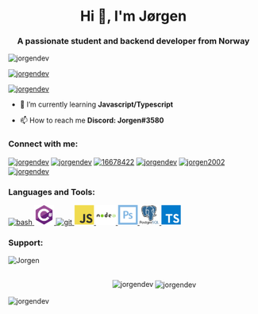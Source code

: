 <h1 align="center">Hi 👋, I'm Jørgen</h1>
<h3 align="center">A passionate student and backend developer from Norway</h3>

<p align="left"> <img src="https://komarev.com/ghpvc/?username=jorgendev&label=Profile%20views&color=0e75b6&style=flat" alt="jorgendev" /> </p>

<p align="left"> <a href="https://github.com/ryo-ma/github-profile-trophy"><img src="https://github-profile-trophy.vercel.app/?username=jorgendev" alt="jorgendev" /></a> </p>

<p align="left"> <a href="https://twitter.com/jorgendev" target="blank"><img src="https://img.shields.io/twitter/follow/jorgendev?logo=twitter&style=for-the-badge" alt="jorgendev" /></a> </p>

- 🌱 I’m currently learning **Javascript/Typescript**

- 📫 How to reach me **Discord: Jorgen#3580**

<h3 align="left">Connect with me:</h3>
<p align="left">
<a href="https://codepen.io/jorgendev" target="blank"><img align="center" src="https://raw.githubusercontent.com/rahuldkjain/github-profile-readme-generator/master/src/images/icons/Social/codepen.svg" alt="jorgendev" height="30" width="40" /></a>
<a href="https://twitter.com/jorgendev" target="blank"><img align="center" src="https://raw.githubusercontent.com/rahuldkjain/github-profile-readme-generator/master/src/images/icons/Social/twitter.svg" alt="jorgendev" height="30" width="40" /></a>
<a href="https://stackoverflow.com/users/16678422" target="blank"><img align="center" src="https://raw.githubusercontent.com/rahuldkjain/github-profile-readme-generator/master/src/images/icons/Social/stack-overflow.svg" alt="16678422" height="30" width="40" /></a>
<a href="https://codesandbox.com/jorgendev" target="blank"><img align="center" src="https://cdn.jsdelivr.net/npm/simple-icons@3.0.1/icons/codesandbox.svg" alt="jorgendev" height="30" width="40" /></a>
<a href="https://www.hackerrank.com/jorgen2002" target="blank"><img align="center" src="https://raw.githubusercontent.com/rahuldkjain/github-profile-readme-generator/master/src/images/icons/Social/hackerrank.svg" alt="jorgen2002" height="30" width="40" /></a>
<a href="https://www.leetcode.com/jorgendev" target="blank"><img align="center" src="https://raw.githubusercontent.com/rahuldkjain/github-profile-readme-generator/master/src/images/icons/Social/leet-code.svg" alt="jorgendev" height="30" width="40" /></a>
</p>

<h3 align="left">Languages and Tools:</h3>
<p align="left"> <a href="https://www.gnu.org/software/bash/" target="_blank"> <img src="https://www.vectorlogo.zone/logos/gnu_bash/gnu_bash-icon.svg" alt="bash" width="40" height="40"/> </a> <a href="https://www.w3schools.com/cs/" target="_blank"> <img src="https://raw.githubusercontent.com/devicons/devicon/master/icons/csharp/csharp-original.svg" alt="csharp" width="40" height="40"/> </a> <a href="https://git-scm.com/" target="_blank"> <img src="https://www.vectorlogo.zone/logos/git-scm/git-scm-icon.svg" alt="git" width="40" height="40"/> </a> <a href="https://developer.mozilla.org/en-US/docs/Web/JavaScript" target="_blank"> <img src="https://raw.githubusercontent.com/devicons/devicon/master/icons/javascript/javascript-original.svg" alt="javascript" width="40" height="40"/> </a> <a href="https://nodejs.org" target="_blank"> <img src="https://raw.githubusercontent.com/devicons/devicon/master/icons/nodejs/nodejs-original-wordmark.svg" alt="nodejs" width="40" height="40"/> </a> <a href="https://www.photoshop.com/en" target="_blank"> <img src="https://raw.githubusercontent.com/devicons/devicon/master/icons/photoshop/photoshop-line.svg" alt="photoshop" width="40" height="40"/> </a> <a href="https://www.postgresql.org" target="_blank"> <img src="https://raw.githubusercontent.com/devicons/devicon/master/icons/postgresql/postgresql-original-wordmark.svg" alt="postgresql" width="40" height="40"/> </a> <a href="https://www.typescriptlang.org/" target="_blank"> <img src="https://raw.githubusercontent.com/devicons/devicon/master/icons/typescript/typescript-original.svg" alt="typescript" width="40" height="40"/> </a> </p>


<h3 align="left">Support:</h3>
<p><a href="https://www.buymeacoffee.com/Jorgen"> <img align="left" src="https://cdn.buymeacoffee.com/buttons/v2/default-yellow.png" height="50" width="210" alt="Jorgen" /></a></p><br><br>


<p><img align="left" src="https://github-readme-stats.vercel.app/api/top-langs?username=jorgendev&show_icons=true&locale=en&layout=compact" alt="jorgendev" /></p>

<p>&nbsp;<img align="center" src="https://github-readme-stats.vercel.app/api?username=jorgendev&show_icons=true&locale=en" alt="jorgendev" /></p>

<p><img align="center" src="https://github-readme-streak-stats.herokuapp.com/?user=jorgendev&" alt="jorgendev" /></p>

